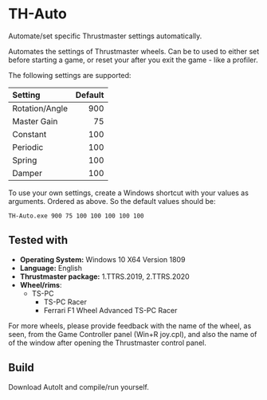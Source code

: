 # TH-Auto
Automate/set specific Thrustmaster settings automatically.

Automates the settings of Thrustmaster wheels. Can be to used to either set before starting
a game, or reset your after you exit the game - like a profiler.

The following settings are supported:

| Setting         | Default |
|:----------------|--------:|
| Rotation/Angle  |    900  |
| Master Gain     |     75  |
| Constant        |    100  |
| Periodic        |    100  |
| Spring          |    100  | 
| Damper          |    100  |

To use your own settings, create a Windows shortcut with your values as arguments. Ordered as above. So the
default values should be:

`TH-Auto.exe 900 75 100 100 100 100 100`

## Tested with

* **Operating System:** Windows 10 X64 Version 1809
* **Language:** English
* **Thrustmaster package:** 1.TTRS.2019, 2.TTRS.2020
* **Wheel/rims**:
  * TS-PC
    * TS-PC Racer
    * Ferrari F1 Wheel Advanced TS-PC Racer

For more wheels, please provide feedback with the name of the wheel, as seen, from the Game Controller panel (Win+R joy.cpl),
and also the name of of the window after opening the Thrustmaster control panel.

## Build

Download AutoIt and compile/run yourself.

